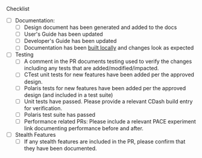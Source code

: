 <!--
Please add a description of what is accomplished in the PR here at the top:
-->

<!--
Below are a few things we ask you or your reviewers to kindly check. 
***Remove checks that are not relevant by deleting the line(s) below.***
-->
Checklist
* [ ] Documentation:
  * [ ] Design document has been generated and added to the docs
  * [ ] User's Guide has been updated
  * [ ] Developer's Guide has been updated
  * [ ] Documentation has been [built locally](https://e3sm-project.github.io/Omega/develop/devGuide/BuildDocs.html) and changes look as expected
* [ ] Testing
  * [ ] A comment in the PR documents testing used to verify the changes including any tests that are added/modified/impacted.
  * [ ] CTest unit tests for new features have been added per the approved design. 
  * [ ] Polaris tests for new features have been added per the approved design (and included in a test suite)
  * [ ] Unit tests have passed. Please provide a relevant CDash build entry for verification.
  * [ ] Polaris test suite has passed
  * [ ] Performance related PRs: Please include a relevant PACE experiment link documenting performance before and after.
* [ ] Stealth Features
  * [ ] If any stealth features are included in the PR, please confirm that they have been documented.

<!--
Please note any issues this fixes using closing keywords: https://help.github.com/articles/closing-issues-using-keywords
-->


